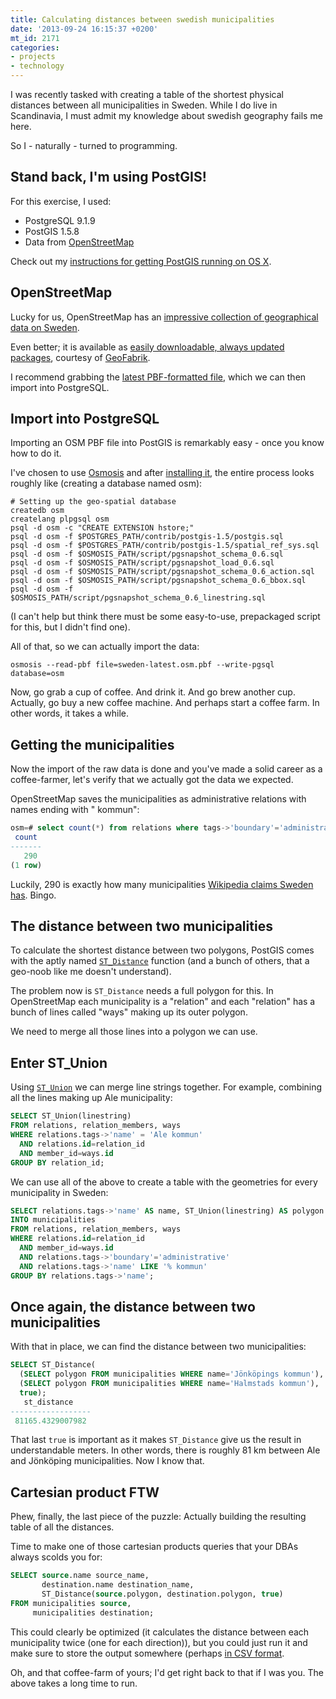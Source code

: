 ```yaml
---
title: Calculating distances between swedish municipalities
date: '2013-09-24 16:15:37 +0200'
mt_id: 2171
categories:
- projects
- technology
---
```

I was recently tasked with creating a table of the shortest physical distances between all municipalities in Sweden. While I do live in Scandinavia, I must admit my knowledge about swedish geography fails me here.

So I - naturally - turned to programming.


<!--more-->


## Stand back, I'm using PostGIS!

For this exercise, I used:

* PostgreSQL 9.1.9
* PostGIS 1.5.8
* Data from [OpenStreetMap](http://www.openstreetmap.org)

Check out my [instructions for getting PostGIS running on OS X](http://mentalized.net/journal/2013/04/05/how-to-install-postgis-on-mountain-lion/).

## OpenStreetMap

Lucky for us, OpenStreetMap has an [impressive collection of geographical data on Sweden](http://wiki.openstreetmap.org/wiki/WikiProject_Sweden).

Even better; it is available as [easily downloadable, always updated packages](http://download.geofabrik.de/europe/sweden.html), courtesy of [GeoFabrik](http://geofabrik.de).

I recommend grabbing the [latest PBF-formatted file](http://download.geofabrik.de/europe/sweden-latest.osm.pbf), which we can then import into PostgreSQL.

## Import into PostgreSQL

Importing an OSM PBF file into PostGIS is remarkably easy - once you know how to do it.

I've chosen to use [Osmosis](http://wiki.openstreetmap.org/wiki/Osmosis) and after [installing it](http://wiki.openstreetmap.org/wiki/Osmosis/Installation), the entire process looks roughly like (creating a database named osm):

``` console
# Setting up the geo-spatial database
createdb osm
createlang plpgsql osm
psql -d osm -c "CREATE EXTENSION hstore;"
psql -d osm -f $POSTGRES_PATH/contrib/postgis-1.5/postgis.sql
psql -d osm -f $POSTGRES_PATH/contrib/postgis-1.5/spatial_ref_sys.sql
psql -d osm -f $OSMOSIS_PATH/script/pgsnapshot_schema_0.6.sql
psql -d osm -f $OSMOSIS_PATH/script/pgsnapshot_load_0.6.sql
psql -d osm -f $OSMOSIS_PATH/script/pgsnapshot_schema_0.6_action.sql
psql -d osm -f $OSMOSIS_PATH/script/pgsnapshot_schema_0.6_bbox.sql
psql -d osm -f $OSMOSIS_PATH/script/pgsnapshot_schema_0.6_linestring.sql
```

(I can't help but think there must be some easy-to-use, prepackaged script for this, but I didn't find one).

All of that, so we can actually import the data:

``` console
osmosis --read-pbf file=sweden-latest.osm.pbf --write-pgsql database=osm
```

Now, go grab a cup of coffee. And drink it. And go brew another cup. Actually, go buy a new coffee machine. And perhaps start a coffee farm. In other words, it takes a while.

## Getting the municipalities

Now the import of the raw data is done and you've made a solid career as a coffee-farmer, let's verify that we actually got the data we expected.

OpenStreetMap saves the municipalities as administrative relations with names ending with " kommun":

``` sql
osm=# select count(*) from relations where tags->'boundary'='administrative' AND tags->'name' LIKE '% kommun';
 count
-------
   290
(1 row)
```

Luckily, 290 is exactly how many municipalities [Wikipedia claims Sweden has](http://en.wikipedia.org/wiki/Municipalities_of_Sweden). Bingo.

## The distance between two municipalities

To calculate the shortest distance between two polygons, PostGIS comes with the aptly named [`ST_Distance`](http://postgis.refractions.net/docs/ST_Distance.html) function (and a bunch of others, that a geo-noob like me doesn't understand).

The problem now is `ST_Distance` needs a full polygon for this. In OpenStreetMap each municipality is a "relation" and each "relation" has a bunch of lines called "ways" making up its outer polygon.

We need to merge all those lines into a polygon we can use.

## Enter ST_Union

Using [`ST_Union`](http://postgis.refractions.net/documentation/manual-2.0/ST_Union.html) we can merge line strings together. For example, combining all the lines making up Ale municipality:

``` sql
SELECT ST_Union(linestring)
FROM relations, relation_members, ways
WHERE relations.tags->'name' = 'Ale kommun'
  AND relations.id=relation_id
  AND member_id=ways.id
GROUP BY relation_id;
```

We can use all of the above to create a table with the geometries for every municipality in Sweden:

``` sql
SELECT relations.tags->'name' AS name, ST_Union(linestring) AS polygon
INTO municipalities
FROM relations, relation_members, ways
WHERE relations.id=relation_id
  AND member_id=ways.id
  AND relations.tags->'boundary'='administrative'
  AND relations.tags->'name' LIKE '% kommun'
GROUP BY relations.tags->'name';
```

## Once again, the distance between two municipalities

With that in place, we can find the distance between two municipalities:

``` sql
SELECT ST_Distance(
  (SELECT polygon FROM municipalities WHERE name='Jönköpings kommun'),
  (SELECT polygon FROM municipalities WHERE name='Halmstads kommun'),
  true);
   st_distance
------------------
 81165.4329007982
```

That last `true` is important as it makes `ST_Distance` give us the result in understandable meters. In other words, there is roughly 81 km between Ale and Jönköping municipalities. Now I know that.

## Cartesian product FTW

Phew, finally, the last piece of the puzzle: Actually building the resulting table of all the distances.

Time to make one of those cartesian products queries that your DBAs always scolds you for:

``` sql
SELECT source.name source_name,
       destination.name destination_name,
       ST_Distance(source.polygon, destination.polygon, true)
FROM municipalities source,
     municipalities destination;
```

This could clearly be optimized (it calculates the distance between each municipality twice (one for each direction)), but you could just run it and make sure to store the output somewhere (perhaps [in CSV format](http://mentalized.net/journal/2011/11/07/how-to-export-csv-data-from-postgresql/).

Oh, and that coffee-farm of yours; I'd get right back to that if I was you. The above takes a long time to run.

